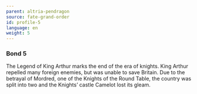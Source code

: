 ```yaml
---
parent: altria-pendragon
source: fate-grand-order
id: profile-5
language: en
weight: 5
---
```


### Bond 5

The Legend of King Arthur marks the end of the era of knights.
King Arthur repelled many foreign enemies, but was unable to save Britain.
Due to the betrayal of Mordred, one of the Knights of the Round Table, the country was split into two and the Knights’ castle Camelot lost its gleam.
